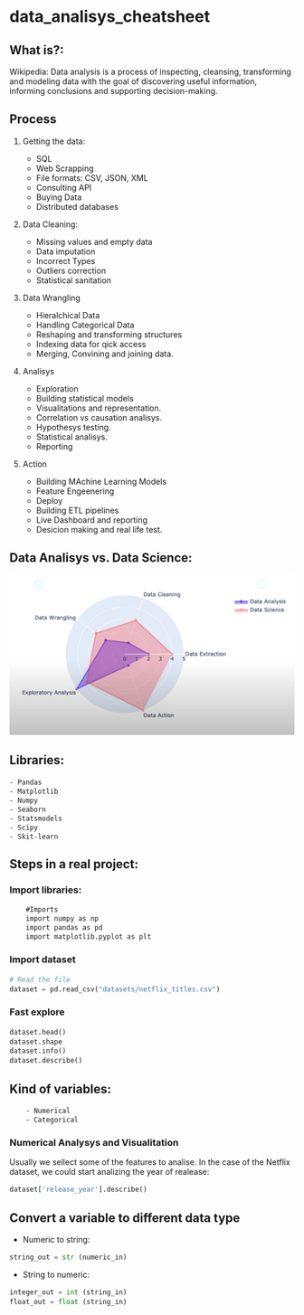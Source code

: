# data_analisys_cheatsheet

## What is?:

Wikipedia: Data analysis is a process of inspecting, cleansing, transforming and modeling data with the goal of discovering useful information, informing conclusions and supporting decision-making.

## Process

1. Getting the data:

   - SQL
   - Web Scrapping
   - File formats: CSV, JSON, XML
   - Consulting API
   - Buying Data
   - Distributed databases

2. Data Cleaning:

   - Missing values and empty data
   - Data imputation
   - Incorrect Types
   - Outliers correction
   - Statistical sanitation

3. Data Wrangling

   - Hieralchical Data
   - Handling Categorical Data
   - Reshaping and transforming structures
   - Indexing data for qick access
   - Merging, Convining and joining data.

4. Analisys

   - Exploration
   - Building statistical models
   - Visualitations and representation.
   - Correlation vs causation analisys.
   - Hypothesys testing.
   - Statistical analisys.
   - Reporting

5. Action

   - Building MAchine Learning Models
   - Feature Engeenering
   - Deploy
   - Building ETL pipelines
   - Live Dashboard and reporting
   - Desicion making and real life test.

## Data Analisys vs. Data Science:

![](img/01.png)

## Libraries:

    - Pandas
    - Matplotlib
    - Numpy
    - Seaborn
    - Statsmodels
    - Scipy
    - Skit-learn

## Steps in a real project:

### Import libraries:

        #Imports
        import numpy as np
        import pandas as pd
        import matplotlib.pyplot as plt

### Import dataset

```python
# Read the file
dataset = pd.read_csv("datasets/netflix_titles.csv")
```

### Fast explore

```python
dataset.head()
dataset.shape
dataset.info()
dataset.describe()
```

## Kind of variables:

        - Numerical
        - Categorical

### Numerical Analysys and Visualitation

Usually we sellect some of the features to analise.
In the case of the Netflix dataset, we could start analizing the year of realease:

```python
dataset['release_year'].describe()
```

## Convert a variable to different data type

- Numeric to string:

```python
string_out = str (numeric_in)
```

- String to numeric:

```python
integer_out = int (string_in)
float_out = float (string_in)
```
